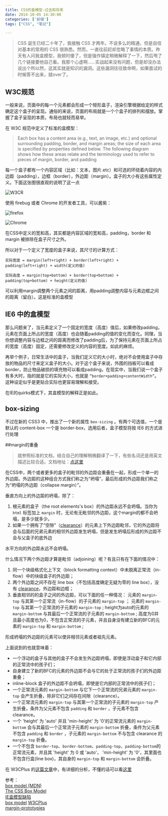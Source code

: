 ```yaml
---
title: CSS的盒模型-过去和将来  
date: 2014-10-05 14:30:00  
categories: ['前端'] 
tags: ["CSS", "笔记"]  

---
```


>CSS 诞生已经二十年了，我接触 CSS 才两年。不说多么的精通，但是自信对基本的常用的 CSS 很熟悉。然而，一直往前赶却忽略了事情的本质。昨天有人问我盒模型，我顿时傻了，但是强作镇定稍微解释了一下，然后甩了几个链接要他自己看。我那个心虚啊……实战起来没有问题，但是却没办法说出个所以然，这其实就是知识的漏洞。这些漏洞往往致命啊，如果面试的时候答不出来，就over了。


## W3C规范

一般来说，页面中的每一个元素都会形成一个矩形盒子，渲染引擎根据给定的样式确定这个盒子的呈现。通俗的来说，页面的布局就是一个个盒子的排列和摆放。掌握了盒子呈现的本质，布局也就轻而易举。

在 W3C 规范中定义了标准的盒模型：

> Each box has a content area (e.g., text, an image, etc.) and optional surrounding padding, border, and margin areas; the size of each area is specified by properties defined below. The following diagram shows how these areas relate and the terminology used to refer to pieces of margin, border, and padding
    
每一个盒子都有一个内容区域（比如：文本，图片.etc）和可选的环绕着内容的内边距（padding），边框（border），外边距（margin）。盒子的大小有这些属性定义。下面这张图很直观的说明了这一点

![W3CR](http://www.w3.org/TR/CSS2/images/boxdim.png)  

使用 firebug 或者 Chrome 的开发者工具，可以酱紫：

![firefox](http://ncuey-crispelite.stor.sinaapp.com/2014-10-12_0946.png)

![Chrome](http://ncuey-crispelite.stor.sinaapp.com/2014-10-12_0948.png)

在CSS中定义的宽和高，其实都是内容区域的宽和高，padding，border 和 margin 被排除在盒子尺寸之外。

所以对于一个定义了宽度的盒子来说，其尺寸的计算方式：

    实际宽度 = margin(left+right) + border(left+right) + padding(left+right) + width(定义的值)
    
    实际高度 = margin(top+bottom) + border(top+bottom) + padding(top+bottom) + height(定义的值)
    
可以利用margin调整两个元素之间的距离，用padding调整内容与元素边框之间的距离（留白）。这是标准的盒模型

## IE6 中的盒模型

那么问题来了，当元素定义了一个固定的宽度（高度）值后，如果修改padding，元素在页面上所占的宽度（高度）也会随着padding的值的变化而变化。同理，当你想调整内容与边框之间的距离而修改了padding后，为了保持元素在页面上所占的宽度（高度）固定，还需要修改定义的内容的宽度。如此的麻烦。

再举个例子，日常生活中的盒子，当我们定义它的大小时，绝对不会使用盒子中存放的物品的尺寸来定义盒子的大小。对于这个盒子来说，外围的挡板可以看成border，防止物品破损的填充物可以看成padding，在现实中，当我们说一个盒子有多大时，指的就是它的实际大小，也就是 `“border+padding+contentWidth”`。这种设定似乎是更贴合实际也更容易理解和接受。

在IE的quirks模式下，其盒模型的解释正是如此。

## box-sizing
不过在新的 CSS3 中，推出了一个新的属性 `box-sizing` 。有两个可选值，一个是默认的 content-box 一个是 border-box，选用后者，盒子模型将按 IE6 的方式进行处理

##margin的重叠

> 就参照标准的文档，结合自己的理解稍微翻译了一下，有些名词还是用英文描述比较合适。文档地址：[点这里](http://www.w3.org/TR/CSS21/box.html#margin-properties)



在CSS中，两个或者更多的盒子的毗邻的外边距会重叠在一起，形成一个单一的外边距。外边距的这种组合方式我们称之为“坍塌”，最后形成的外边距我们称之为“坍塌的外边距（collapse margin）”。

垂直方向上的外边距的坍塌，除了：

1. 根元素的盒子（the root elements's box）的外边距永远不会坍塌。当你为 `html` 标签加上 `margin` 时，无论有无毗邻的外边距，这个margin的都不会坍塌，是多少就多少。
2. 如果一个拥有了“空隙”（[clearance](http://www.w3.org/TR/CSS21/visuren.html#clearance)）的元素上下外边距毗邻，它的外边距将会与后面的兄弟元素的相邻外边距发生坍塌，但是发生坍塌后形成的外边距不会与父盒子的底外边


水平方向的外边距永远不会坍塌。

什么情况下两个外边距才算是毗邻（adjoining）呢？有且只有在下面的情况中：

1. 同一个块级格式化上下文（block formatting context）中未脱离正常流（in-flow）中的块级盒子的外边距；
2. 两个外边距之间不存在 line box（不包括高度确定无疑为零的 line box），没有 [clearance](http://www.w3.org/TR/CSS21/visuren.html#clearance)，外边距和边框；
3. 垂直相邻的的盒子之间的外边距，可以下面的任一种情况：
     元素的 `margin-top` 与其第一个正常流（in-flow）的子元素的 `margin-top` ；
     元素的 `margin-top` 与其第一个正常流的子元素的 `margin-top` ;
     height为auto的元素的 `margin-bottom` 与其最后一个正常流的子元素的 `margin-bottom` ;
     高度为0并且最小高度也为0，不包含正常流的子元素，并且自身没有建立新的BFC的元素的 `margin-top` 和 `margin-bottom` ;


形成坍塌的外边距的元素可以使非相邻元素或者祖先元素。

上面说到的也就意味着：

* 一个浮动的盒子与其他的盒子不会发生外边距坍塌，即使是浮动盒子和它内部的正常流中的孩子们；
* 自身建立了新的BFC的元素的外边距不会与它的处于正常流的孩子们的外边距重叠；
* inline-block 盒子的外边距不会坍塌，即使是它内部的正常流中的孩子们；
* 一个正常流元素的 `margin-bottom` 与它下一个正常流的兄弟元素的 `margin-top` 会产生折叠，除非它们之间存在间隙（clearance）。
* 一个正常流元素的 `margin-top` 与其第一个正常流的子元素的 `margin-top` 产生折叠，条件为父元素不包含 `padding` 和 `border` ，子元素不包含 clearance。
* 一个 'height' 为 'auto' 并且 'min-height' 为 '0'的正常流元素的 `margin-bottom` 会与其最后一个正常流子元素的 `margin-bottom` 折叠，条件为父元素不包含 `padding` 和 `border` ，子元素的 `margin-bottom` 不与包含 clearance 的 `margin-top` 折叠。
* 一个不包含 `border-top`、`border-bottom`、`padding-top`、`padding-bottom`的正常流元素，并且其 'height' 为 0 或 'auto'， 'min-height' 为 '0'，其里面也不包含行盒(line box)，其自身的 `margin-top` 和 `margin-bottom` 会折叠。

在 W3CPlus 的[这篇文章](http://www.w3cplus.com/css/understanding-bfc-and-margin-collapse.html)中，有详细的分析，不懂的话可以看[这里](http://www.w3cplus.com/css/understanding-bfc-and-margin-collapse.html)

参考：  
[box model (MDN)](https://developer.mozilla.org/en-US/docs/Web/CSS/box_model)  
[The CSS Box Model](http://css-tricks.com/the-css-box-model/)  
[IE盒模型缺陷](http://zh.wikipedia.org/wiki/IE%E7%9B%92%E6%A8%A1%E5%9E%8B%E7%BC%BA%E9%99%B7)  
[box model](http://www.w3.org/TR/CSS2/box.html#box-dimensions)
[W3CPlus](http://www.w3cplus.com/css/understanding-bfc-and-margin-collapse.html)  
[margin-prototypies](http://www.w3.org/TR/CSS21/box.html#margin-properties)  

